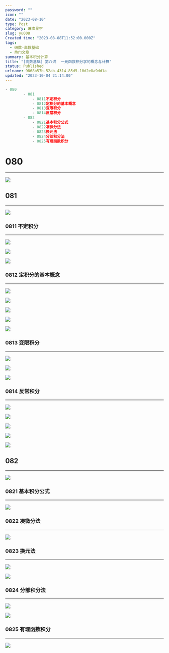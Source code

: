 ```yaml
---
password: ""
icon: ""
date: "2023-08-10"
type: Post
category: 璀璨星空
slug: yu008
Created time: "2023-08-08T11:52:00.000Z"
tags:
  - 研数-高数基础
  - 热门文章
summary: 基本积分计算
title: "[高数基础] 第八讲  一元函数积分学的概念与计算"
status: Published
urlname: 9868b57b-52ab-4314-85d5-10d2e8a9dd1a
updated: "2023-10-04 21:14:00"
---
```


```javascript
- 080
		- 081
			- 0811不定积分
			- 0812定积分的基本概念
			- 0813变限积分
			- 0814反常积分
		- 082
			- 0821基本积分公式
			- 0822凑微分法
			- 0823换元法
			- 0824分部积分法
			- 0825有理函数积分
```

# 080

---

![](https://bu.dusays.com/2023/09/13/650135481c1de.png)

## 081

---

![](https://bu.dusays.com/2023/09/13/65013564cc391.png)

### 0811 不定积分

---

![](https://bu.dusays.com/2023/09/13/6501356616e3c.png)

![](https://bu.dusays.com/2023/09/13/65013567357ec.png)

![](https://bu.dusays.com/2023/09/13/650135688858a.png)

### 0812 定积分的基本概念

---

![](https://bu.dusays.com/2023/09/13/65013569dccc3.png)

![](https://bu.dusays.com/2023/09/13/6501356b0891f.png)

![](https://bu.dusays.com/2023/09/13/6501356c3581f.png)

![](https://bu.dusays.com/2023/09/13/6501356d8de9a.png)

![](https://bu.dusays.com/2023/09/13/6501356f1121b.png)

### 0813 变限积分

---

![](https://bu.dusays.com/2023/09/13/6501357056e6e.png)

![](https://bu.dusays.com/2023/09/13/6501359950822.png)

![](https://bu.dusays.com/2023/09/13/6501359a9505a.png)

### 0814 反常积分

---

![](https://bu.dusays.com/2023/09/13/6501359bf00b5.png)

![](https://bu.dusays.com/2023/09/13/6501359da364c.png)

![](https://bu.dusays.com/2023/09/13/6501359f11f33.png)

![](https://bu.dusays.com/2023/09/13/650135a0836f6.png)

![](https://bu.dusays.com/2023/09/13/650135a1b116b.png)

## 082

---

![](https://bu.dusays.com/2023/09/13/650135a2bc620.png)

### 0821 基本积分公式

---

![](https://bu.dusays.com/2023/09/13/650135a464c33.png)

### 0822 凑微分法

---

![](https://bu.dusays.com/2023/09/13/650135a5b5af4.png)

### 0823 换元法

---

![](https://bu.dusays.com/2023/09/13/650135c5cfa68.png)

![](https://bu.dusays.com/2023/09/13/650135c75c7dd.png)

### 0824 分部积分法

---

![](https://bu.dusays.com/2023/09/13/650135c929715.png)

![](https://bu.dusays.com/2023/09/13/650135ca3c498.png)

### 0825 有理函数积分

---

![](https://bu.dusays.com/2023/09/13/650135cb8b7f7.png)
